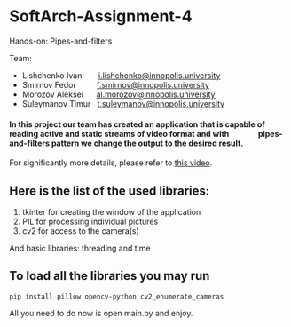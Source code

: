 # SoftArch-Assignment-4
Hands-on: Pipes-and-filters

Team: 
- Lishchenko Ivan &ensp; &ensp; &nbsp;i.lishchenko@innopolis.university
- Smirnov Fedor &ensp; &ensp; &nbsp; &nbsp;f.smirnov@innopolis.university
- Morozov Aleksei &nbsp; &nbsp; &nbsp;al.morozov@innopolis.university
- Suleymanov Timur &nbsp; t.suleymanov@innopolis.university

#### In this project our team has created an application that is capable of reading active and static streams of video format and with &ensp;&ensp;&ensp;&ensp;&ensp;&ensp;&ensp;pipes-and-filters pattern we change the output to the desired result.
For significantly more details, please refer to [this video](https://drive.google.com/file/d/1m25qU_UYThHWVS_T-SAfj_AEN88bFfTM/view?usp=drive_link).

## Here is the list of the used libraries:
1. tkinter for creating the window of the application
2. PIL for processing individual pictures
3. cv2 for access to the camera(s)

  And basic libraries: threading and time

## To load all the libraries you may run
```
pip install pillow opencv-python cv2_enumerate_cameras
```
All you need to do now is open main.py and enjoy.
